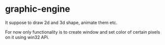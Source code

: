 # graphic-engine

It suppose to draw 2d and 3d shape, animate them etc.

For now only functionality is to create window and set color of certain pixels on it using win32 APi.
